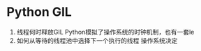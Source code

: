 
# Python GIL

1. 线程何时释放GIL
Python模拟了操作系统的时钟机制，也有一套le
3. 如何从等待的线程池中选择下一个执行的线程
操作系统决定
<!--stackedit_data:
eyJoaXN0b3J5IjpbLTMwMDAzNTkwOCwtNzMzMzU1NDE5XX0=
-->